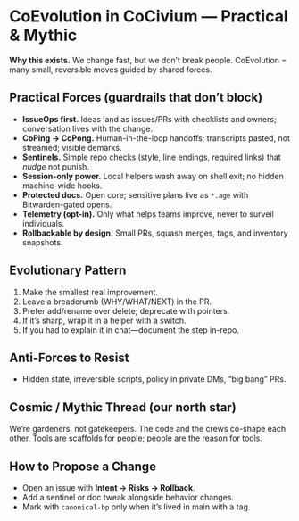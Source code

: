 # CoEvolution in CoCivium — Practical & Mythic

**Why this exists.** We change fast, but we don’t break people. CoEvolution = many small, reversible moves guided by shared forces.

## Practical Forces (guardrails that don’t block)
- **IssueOps first.** Ideas land as issues/PRs with checklists and owners; conversation lives with the change.
- **CoPing → CoPong.** Human-in-the-loop handoffs; transcripts pasted, not streamed; visible demarks.
- **Sentinels.** Simple repo checks (style, line endings, required links) that *nudge* not punish.
- **Session-only power.** Local helpers wash away on shell exit; no hidden machine-wide hooks.
- **Protected docs.** Open core; sensitive plans live as `*.age` with Bitwarden-gated opens.
- **Telemetry (opt-in).** Only what helps teams improve, never to surveil individuals.
- **Rollbackable by design.** Small PRs, squash merges, tags, and inventory snapshots.

## Evolutionary Pattern
1. Make the smallest real improvement.
2. Leave a breadcrumb (WHY/WHAT/NEXT) in the PR.
3. Prefer add/rename over delete; deprecate with pointers.
4. If it’s sharp, wrap it in a helper with a switch.
5. If you had to explain it in chat—document the step in-repo.

## Anti-Forces to Resist
- Hidden state, irreversible scripts, policy in private DMs, “big bang” PRs.

## Cosmic / Mythic Thread (our north star)
We’re gardeners, not gatekeepers. The code and the crews co-shape each other. Tools are scaffolds for people; people are the reason for tools.

## How to Propose a Change
- Open an issue with **Intent → Risks → Rollback**.
- Add a sentinel or doc tweak alongside behavior changes.
- Mark with `canonical-bp` only when it’s lived in main with a tag.

